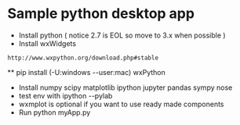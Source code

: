 # Sample python desktop app

* Install python ( notice 2.7 is EOL so move to 3.x when possible )
* Install wxWidgets

 `http://www.wxpython.org/download.php#stable`

** pip install (-U:windows --user:mac) wxPython

* Install numpy scipy matplotlib ipython jupyter pandas sympy nose
* test env with  ipython --pylab
* wxmplot is optional if you want to use ready made components
* Run python myApp.py